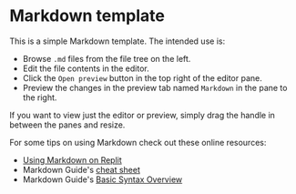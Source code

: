 # Markdown template

This is a simple Markdown template. The intended use is:
* Browse `.md` files from the file tree on the left.
* Edit the file contents in the editor.
* Click the `Open preview` button in the top right of the editor pane.
* Preview the changes in the preview tab named `Markdown` in the pane to the right.

If you want to view just the editor or preview, simply drag the handle in between the panes and resize.

For some tips on using Markdown check out these online resources:
* [Using Markdown on Replit](https://docs.replit.com/tutorials/markdown)
* Markdown Guide's [cheat sheet](https://www.markdownguide.org/cheat-sheet/)
* Markdown Guide's [Basic Syntax Overview](https://www.markdownguide.org/basic-syntax/)